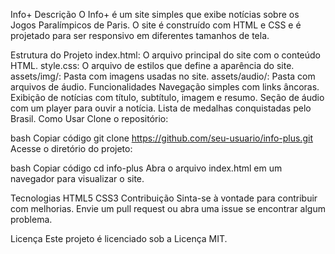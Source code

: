 Info+
Descrição
O Info+ é um site simples que exibe notícias sobre os Jogos Paralímpicos de Paris. O site é construído com HTML e CSS e é projetado para ser responsivo em diferentes tamanhos de tela.

Estrutura do Projeto
index.html: O arquivo principal do site com o conteúdo HTML.
style.css: O arquivo de estilos que define a aparência do site.
assets/img/: Pasta com imagens usadas no site.
assets/audio/: Pasta com arquivos de áudio.
Funcionalidades
Navegação simples com links âncoras.
Exibição de notícias com título, subtítulo, imagem e resumo.
Seção de áudio com um player para ouvir a notícia.
Lista de medalhas conquistadas pelo Brasil.
Como Usar
Clone o repositório:

bash
Copiar código
git clone https://github.com/seu-usuario/info-plus.git
Acesse o diretório do projeto:

bash
Copiar código
cd info-plus
Abra o arquivo index.html em um navegador para visualizar o site.

Tecnologias
HTML5
CSS3
Contribuição
Sinta-se à vontade para contribuir com melhorias. Envie um pull request ou abra uma issue se encontrar algum problema.

Licença
Este projeto é licenciado sob a Licença MIT.

